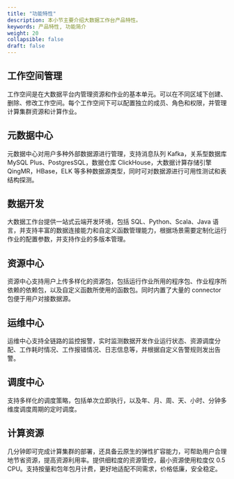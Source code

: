 ```yaml
---
title: "功能特性"
description: 本小节主要介绍大数据工作台产品特性。 
keywords: 产品特性, 功能简介 
weight: 20
collapsible: false
draft: false
---
```


## 工作空间管理

工作空间是在大数据平台内管理资源和作业的基本单元。可以在不同区域下创建、删除、修改工作空间。每个工作空间下可以配置独立的成员、角色和权限，并管理计算集群资源和计算作业。

## 元数据中心

元数据中心对用户多种外部数据源进行管理，支持消息队列 Kafka，关系型数据库 MySQL Plus、PostgresSQL，数据仓库 ClickHouse，大数据计算存储引擎 QingMR，HBase，ELK 等多种数据源类型，同时可对数据源进行可用性测试和表结构探测。

## 数据开发

大数据工作台提供一站式云端开发环境，包括 SQL、Python、Scala、Java 语言，并支持丰富的数据连接能力和自定义函数管理能力，根据场景需要定制化运行作业的配置参数，并支持作业的多版本管理。

## 资源中心

资源中心支持用户上传多样化的资源包，包括运行作业所用的程序包、作业程序所依赖的依赖包，以及自定义函数所使用的函数包。同时内置了大量的 connector 包便于用户对接数据源。

## 运维中心

运维中心支持全链路的监控报警，实时监测数据开发作业运行状态、资源调度分配、工作耗时情况、工作报错情况、日志信息等，并根据自定义告警规则发出告警。

## 调度中心

支持多样化的调度策略，包括单次立即执行，以及年、月、周、天、小时、分钟多维度调度周期的定时调度。

## 计算资源

几分钟即可完成计算集群的部署，还具备云原生的弹性扩容能力，可帮助用户合理地节省资源，提高资源利用率。提供细粒度的资源管控，最小资源使用粒度仅 0.5 CPU。支持按量和包年包月计费，更好地适配不同需求，价格低廉，安全稳定。





